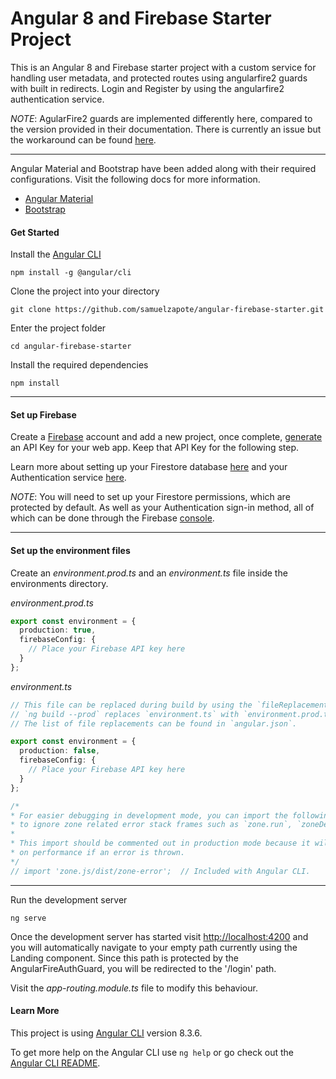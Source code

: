 # Angular 8 and Firebase Starter Project

This is an Angular 8 and Firebase starter project with a custom service for handling user metadata, and protected routes using angularfire2 guards with built in redirects. Login and Register by using the angularfire2 authentication service.

*NOTE*: AgularFire2 guards are implemented differently here, compared to the version provided in their documentation. There is currently an issue but the workaround can be found [here](https://github.com/angular/angularfire2/issues/2099#issuecomment-503403712).

---

Angular Material and Bootstrap have been added along with their required configurations. Visit the following docs for more information.
* [Angular Material](https://material.angular.io/)
* [Bootstrap](https://getbootstrap.com/docs/4.3/getting-started/introduction/)

#### Get Started

Install the [Angular CLI](https://angular.io/guide/setup-local)
```
npm install -g @angular/cli
```

Clone the project into your directory
```
git clone https://github.com/samuelzapote/angular-firebase-starter.git
```

Enter the project folder
```
cd angular-firebase-starter
```

Install the required dependencies
```
npm install
```

---

#### Set up Firebase

Create a [Firebase](https://firebase.google.com) account and add a new project, once complete, [generate](https://firebase.google.com/docs/web/setup) an API Key for your web app. Keep that API Key for the following step.

Learn more about setting up your Firestore database [here](https://firebase.google.com/docs/firestore) and your Authentication service [here](https://firebase.google.com/docs/auth).

*NOTE*: You will need to set up your Firestore permissions, which are protected by default. As well as your Authentication sign-in method, all of which can be done through the Firebase [console](https://console.firebase.google.com).

---

#### Set up the environment files

Create an *environment.prod.ts* and an *environment.ts* file inside the environments directory.

*environment.prod.ts*
```typescript
export const environment = {
  production: true,
  firebaseConfig: {
    // Place your Firebase API key here
  }
};
```

*environment.ts*
```typescript
// This file can be replaced during build by using the `fileReplacements` array.
// `ng build --prod` replaces `environment.ts` with `environment.prod.ts`.
// The list of file replacements can be found in `angular.json`.

export const environment = {
  production: false,
  firebaseConfig: {
    // Place your Firebase API key here
  }
};

/*
* For easier debugging in development mode, you can import the following file
* to ignore zone related error stack frames such as `zone.run`, `zoneDelegate.invokeTask`.
*
* This import should be commented out in production mode because it will have a negative impact
* on performance if an error is thrown.
*/
// import 'zone.js/dist/zone-error';  // Included with Angular CLI.
```

---

Run the development server
```
ng serve
```

Once the development server has started visit <http://localhost:4200> and you will automatically navigate to your empty path currently using the Landing component. Since this path is protected by the AngularFireAuthGuard, you will be redirected to the '/login' path. 

Visit the *app-routing.module.ts* file to modify this behaviour.

#### Learn More

This project is using [Angular CLI](https://github.com/angular/angular-cli) version 8.3.6.

To get more help on the Angular CLI use `ng help` or go check out the [Angular CLI README](https://github.com/angular/angular-cli/blob/master/README.md).
